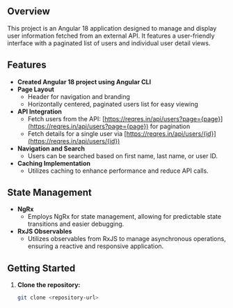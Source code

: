 ## Overview

This project is an Angular 18 application designed to manage and display user information fetched from an external API. It features a user-friendly interface with a paginated list of users and individual user detail views. 

## Features

- **Created Angular 18 project using Angular CLI**
- **Page Layout**
  - Header for navigation and branding
  - Horizontally centered, paginated users list for easy viewing
- **API Integration**
  - Fetch users from the API: [https://reqres.in/api/users?page={page}](https://reqres.in/api/users?page={page}) for pagination
  - Fetch details for a single user via [https://reqres.in/api/users/{id}](https://reqres.in/api/users/{id})
- **Navigation and Search**
  - Users can be searched based on first name, last name, or user ID.
- **Caching Implementation**
  - Utilizes caching to enhance performance and reduce API calls.
  
## State Management

- **NgRx**
  - Employs NgRx for state management, allowing for predictable state transitions and easier debugging.
- **RxJS Observables**
  - Utilizes observables from RxJS to manage asynchronous operations, ensuring a reactive and responsive application.

## Getting Started

1. **Clone the repository:**

   ```bash
   git clone <repository-url>
